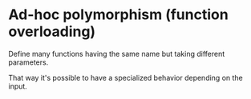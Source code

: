# Ad-hoc polymorphism (function overloading)

Define many functions having the same name but taking different parameters.

That way it's possible to have a specialized behavior depending on the input.
